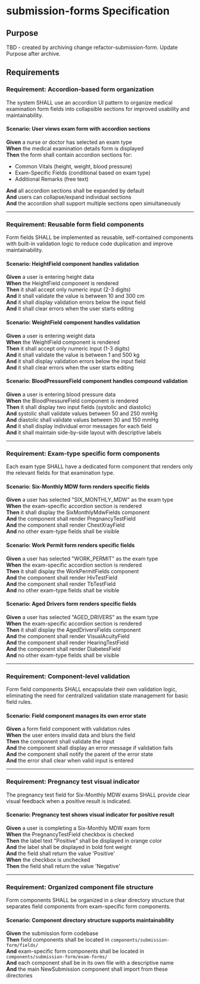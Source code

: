 # submission-forms Specification

## Purpose
TBD - created by archiving change refactor-submission-form. Update Purpose after archive.
## Requirements
### Requirement: Accordion-based form organization
The system SHALL use an accordion UI pattern to organize medical examination form fields into collapsible sections for improved usability and maintainability.

#### Scenario: User views exam form with accordion sections
**Given** a nurse or doctor has selected an exam type  
**When** the medical examination details form is displayed  
**Then** the form shall contain accordion sections for:
- Common Vitals (height, weight, blood pressure)
- Exam-Specific Fields (conditional based on exam type)
- Additional Remarks (free text)

**And** all accordion sections shall be expanded by default  
**And** users can collapse/expand individual sections  
**And** the accordion shall support multiple sections open simultaneously

---

### Requirement: Reusable form field components
Form fields SHALL be implemented as reusable, self-contained components with built-in validation logic to reduce code duplication and improve maintainability.

#### Scenario: HeightField component handles validation
**Given** a user is entering height data  
**When** the HeightField component is rendered  
**Then** it shall accept only numeric input (2-3 digits)  
**And** it shall validate the value is between 10 and 300 cm  
**And** it shall display validation errors below the input field  
**And** it shall clear errors when the user starts editing

#### Scenario: WeightField component handles validation
**Given** a user is entering weight data  
**When** the WeightField component is rendered  
**Then** it shall accept only numeric input (1-3 digits)  
**And** it shall validate the value is between 1 and 500 kg  
**And** it shall display validation errors below the input field  
**And** it shall clear errors when the user starts editing

#### Scenario: BloodPressureField component handles compound validation
**Given** a user is entering blood pressure data  
**When** the BloodPressureField component is rendered  
**Then** it shall display two input fields (systolic and diastolic)  
**And** systolic shall validate values between 50 and 250 mmHg  
**And** diastolic shall validate values between 30 and 150 mmHg  
**And** it shall display individual error messages for each field  
**And** it shall maintain side-by-side layout with descriptive labels

---

### Requirement: Exam-type specific form components
Each exam type SHALL have a dedicated form component that renders only the relevant fields for that examination type.

#### Scenario: Six-Monthly MDW form renders specific fields
**Given** a user has selected "SIX_MONTHLY_MDW" as the exam type  
**When** the exam-specific accordion section is rendered  
**Then** it shall display the SixMonthlyMdwFields component  
**And** the component shall render PregnancyTestField  
**And** the component shall render ChestXrayField  
**And** no other exam-type fields shall be visible

#### Scenario: Work Permit form renders specific fields
**Given** a user has selected "WORK_PERMIT" as the exam type  
**When** the exam-specific accordion section is rendered  
**Then** it shall display the WorkPermitFields component  
**And** the component shall render HivTestField  
**And** the component shall render TbTestField  
**And** no other exam-type fields shall be visible

#### Scenario: Aged Drivers form renders specific fields
**Given** a user has selected "AGED_DRIVERS" as the exam type  
**When** the exam-specific accordion section is rendered  
**Then** it shall display the AgedDriversFields component  
**And** the component shall render VisualAcuityField  
**And** the component shall render HearingTestField  
**And** the component shall render DiabetesField  
**And** no other exam-type fields shall be visible

---

### Requirement: Component-level validation
Form field components SHALL encapsulate their own validation logic, eliminating the need for centralized validation state management for basic field rules.

#### Scenario: Field component manages its own error state
**Given** a form field component with validation rules  
**When** the user enters invalid data and blurs the field  
**Then** the component shall validate the input  
**And** the component shall display an error message if validation fails  
**And** the component shall notify the parent of the error state  
**And** the error shall clear when valid input is entered

---

### Requirement: Pregnancy test visual indicator
The pregnancy test field for Six-Monthly MDW exams SHALL provide clear visual feedback when a positive result is indicated.

#### Scenario: Pregnancy test shows visual indicator for positive result
**Given** a user is completing a Six-Monthly MDW exam form  
**When** the PregnancyTestField checkbox is checked  
**Then** the label text "Positive" shall be displayed in orange color  
**And** the label shall be displayed in bold font weight  
**And** the field shall return the value 'Positive'  
**When** the checkbox is unchecked  
**Then** the field shall return the value 'Negative'

---

### Requirement: Organized component file structure
Form components SHALL be organized in a clear directory structure that separates field components from exam-specific form components.

#### Scenario: Component directory structure supports maintainability
**Given** the submission form codebase  
**Then** field components shall be located in `components/submission-form/fields/`  
**And** exam-specific form components shall be located in `components/submission-form/exam-forms/`  
**And** each component shall be in its own file with a descriptive name  
**And** the main NewSubmission component shall import from these directories


